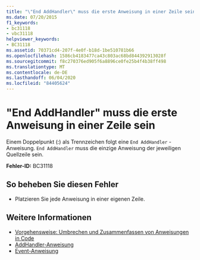 ```yaml
---
title: "\"End AddHandler\" muss die erste Anweisung in einer Zeile sein"
ms.date: 07/20/2015
f1_keywords:
- bc31118
- vbc31118
helpviewer_keywords:
- BC31118
ms.assetid: 70371cd4-207f-4e0f-b18d-1be510781b66
ms.openlocfilehash: 1586cb4183477ca43c803ac68bd844392913028f
ms.sourcegitcommit: f8c270376ed905f6a8896ce0fe25b4f4b38ff498
ms.translationtype: MT
ms.contentlocale: de-DE
ms.lasthandoff: 06/04/2020
ms.locfileid: "84405624"
---
```

# <a name="end-addhandler-must-be-the-first-statement-on-a-line"></a>"End AddHandler" muss die erste Anweisung in einer Zeile sein
Einem Doppelpunkt (:) als Trennzeichen folgt eine `End AddHandler` -Anweisung. `End AddHandler` muss die einzige Anweisung der jeweiligen Quellzeile sein.  
  
 **Fehler-ID:** BC31118  
  
## <a name="to-correct-this-error"></a>So beheben Sie diesen Fehler  
  
- Platzieren Sie jede Anweisung in einer eigenen Zeile.  
  
## <a name="see-also"></a>Weitere Informationen

- [Vorgehensweise: Umbrechen und Zusammenfassen von Anweisungen in Code](../programming-guide/program-structure/how-to-break-and-combine-statements-in-code.md)
- [AddHandler-Anweisung](../language-reference/statements/addhandler-statement.md)
- [Event-Anweisung](../language-reference/statements/event-statement.md)
